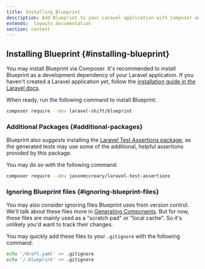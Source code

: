 ```yaml
---
title: Installing Blueprint
description: Add Blueprint to your Laravel application with Composer and setup your project in under 2 minutes.
extends: _layouts.documentation
section: content
---
```

## Installing Blueprint {#installing-blueprint}
You may install Blueprint via Composer. It's recommended to install Blueprint as a development dependency of your Laravel application. If you haven't created a Laravel application yet, follow the [installation guide in the Laravel docs](https://laravel.com/docs/10.x/installation#creating-a-laravel-project).

When ready, run the following command to install Blueprint:

```sh
composer require --dev laravel-shift/blueprint
```

### Additional Packages {#additional-packages}
Blueprint also _suggests_ installing the [Laravel Test Assertions package](https://github.com/jasonmccreary/laravel-test-assertions), as the generated tests may use some of the additional, helpful assertions provided by this package.

You may do so with the following command:

```sh
composer require --dev jasonmccreary/laravel-test-assertions
```

### Ignoring Blueprint files {#ignoring-blueprint-files}
You may also consider ignoring files Blueprint uses from version control. We'll talk about these files more in [Generating Components](/docs/generating-components). But for now, these files are mainly used as a "scratch pad" or "local cache". So it's unlikely you'd want to track their changes.

You may quickly add these files to your `.gitignore` with the following command:

```sh
echo '/draft.yaml' >> .gitignore
echo '/.blueprint' >> .gitignore
```
